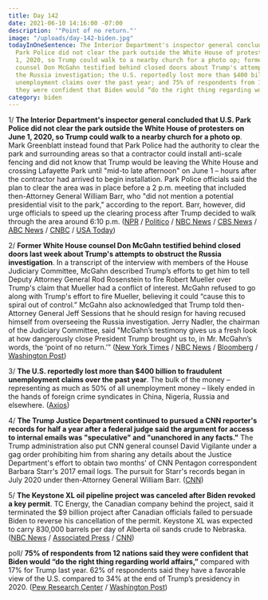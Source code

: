 ```yaml
---
title: Day 142
date: 2021-06-10 14:16:00 -07:00
description: '"Point of no return."'
image: "/uploads/day-142-biden.jpg"
todayInOneSentence: The Interior Department's inspector general concluded that U.S.
  Park Police did not clear the park outside the White House of protesters on June
  1, 2020, so Trump could walk to a nearby church for a photo op; former White House
  counsel Don McGahn testified behind closed doors about Trump's attempts to obstruct
  the Russia investigation; the U.S. reportedly lost more than $400 billion to fraudulent
  unemployment claims over the past year; and 75% of respondents from 12 nations said
  they were confident that Biden would “do the right thing regarding world affairs.”
category: biden
---
```


1/ **The Interior Department's inspector general concluded that U.S. Park Police did not clear the park outside the White House of protesters on June 1, 2020, so Trump could walk to a nearby church for a photo op**. Mark Greenblatt instead found that Park Police had the authority to clear the park and surrounding areas so that a contractor could install anti-scale fencing and did not know that Trump would be leaving the White House and crossing Lafayette Park until "mid-to late afternoon" on June 1 – hours after the contractor had arrived to begin installation. Park Police officials said the plan to clear the area was in place before a 2 p.m. meeting that included then-Attorney General William Barr, who "did not mention a potential presidential visit to the park," according to the report. Barr, however, did urge officials to speed up the clearing process after Trump decided to walk through the area around 6:10 p.m. ([NPR](https://www.npr.org/2021/06/09/1004832399/watchdog-report-says-police-did-not-clear-protesters-to-make-way-for-trump-last-) / [Politico](https://www.politico.com/news/2021/06/09/dc-police-tear-gas-trump-photo-op-492630) / [NBC News](https://www.nbcnews.com/politics/donald-trump/police-did-not-clear-d-c-s-lafayette-park-protestors-n1270126) / [CBS News](https://www.cbsnews.com/news/trump-photo-op-lafayette-park-protesters-report/) / [ABC News](https://abcnews.go.com/Politics/police-clear-lafayette-park-area-trump-hold-bible/story?id=78171712) / [CNBC](https://www.cnbc.com/2021/06/09/protestors-cleared-outside-white-house-for-fence-not-trump-photo-op.html) / [USA Today](https://www.usatoday.com/story/news/politics/2021/06/09/lafayette-park-not-cleared-donald-trump-photo-opp-report-says/7622478002/))

2/ **Former White House counsel Don McGahn testified behind closed doors last week about Trump's attempts to obstruct the Russia investigation**. In a transcript of the interview with members of the House Judiciary Committee, McGahn described Trump’s efforts to get him to tell Deputy Attorney General Rod Rosenstein to fire Robert Mueller over Trump's claim that Mueller had a conflict of interest. McGahn refused to go along with Trump's effort to fire Mueller, believing it could “cause this to spiral out of control.” McGahn also acknowledged that Trump told then-Attorney General Jeff Sessions that he should resign for having recused himself from overseeing the Russia investigation. Jerry Nadler, the chairman of the Judiciary Committee, said "McGahn’s testimony gives us a fresh look at how dangerously close President Trump brought us to, in Mr. McGahn’s words, the ‘point of no return.’” ([New York Times](https://www.nytimes.com/2021/06/09/us/politics/mcgahn-mueller-report-testimony.html) / [NBC News](https://www.nbcnews.com/politics/donald-trump/ex-white-house-counsel-was-worried-trump-s-handling-mueller-n1270267) / [Bloomberg](https://www.bloomberg.com/news/articles/2021-06-09/mcgahn-confirms-he-warned-trump-against-removing-mueller?sref=MIBMEEoj) / [Washington Post](https://www.washingtonpost.com/politics/2021/06/09/don-mcgahns-unflattering-portrayal-trump/))

3/ **The U.S. reportedly lost more than $400 billion to fraudulent unemployment claims over the past year**. The bulk of the money – representing as much as 50% of all unemployment money – likely ended in the hands of foreign crime syndicates in China, Nigeria, Russia and elsewhere. ([Axios](https://www.axios.com/pandemic-unemployment-fraud-benefits-stolen-a937ad9d-0973-4aad-814f-4ca47b72f67f.html))

4/ **The Trump Justice Department continued to pursued a CNN reporter's records for half a year after a federal judge said the argument for access to internal emails was "speculative" and "unanchored in any facts."** The Trump administration also put CNN general counsel David Vigilante under a gag order prohibiting him from sharing any details about the Justice Department's effort to obtain two months' of CNN Pentagon correspondent Barbara Starr's 2017 email logs. The pursuit for Starr's records began in July 2020 under then-Attorney General William Barr. ([CNN](https://www.cnn.com/2021/06/09/politics/trump-pursuit-cnn-reporter-records-secret-court-battle/index.html))

5/ **The Keystone XL oil pipeline project was canceled after Biden revoked a key permit**. TC Energy, the Canadian company behind the project, said it terminated the $9 billion project after Canadian officials failed to persuade Biden to reverse his cancellation of the permit. Keystone XL was expected to carry 830,000 barrels per day of Alberta oil sands crude to Nebraska. ([NBC News](https://www.nbcnews.com/news/us-news/keystone-xl-pipeline-project-officially-terminated-canadian-energy-company-n1270259) / [Associated Press](https://apnews.com/article/donald-trump-joe-biden-keystone-pipeline-canada-environment-and-nature-141eabd7cca6449dfbd2dab8165812f2) / [CNN](https://www.cnn.com/2021/06/09/energy/keystone-pipeline-canceled/index.html))

poll/ **75% of respondents from 12 nations said they were confident that Biden would “do the right thing regarding world affairs,”** compared with 17% for Trump last year. 62% of respondents said they have a favorable view of the U.S. compared to 34% at the end of Trump’s presidency in 2020. ([Pew Research Center](https://www.pewresearch.org/global/2021/06/10/americas-image-abroad-rebounds-with-transition-from-trump-to-biden/) / [Washington Post](https://www.washingtonpost.com/world/2021/06/10/pew-global-approval-biden-us/))